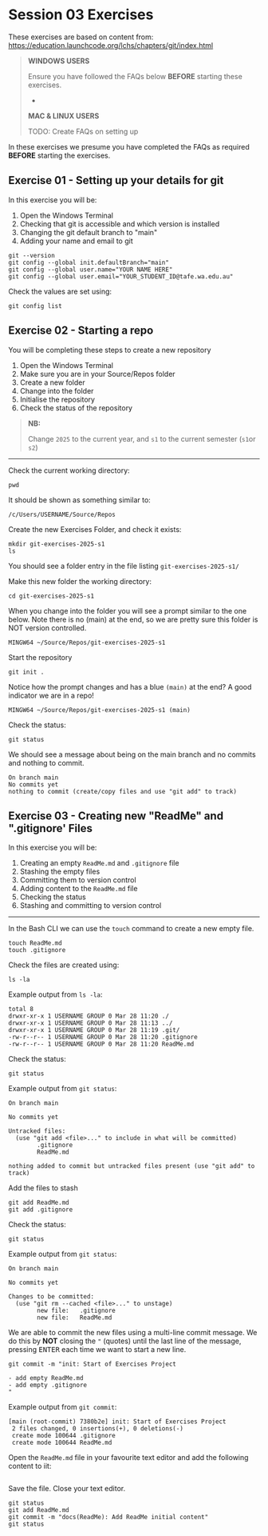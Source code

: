 # Session 03 Exercises

These exercises are based on content
from: https://education.launchcode.org/lchs/chapters/git/index.html

> **WINDOWS USERS**
>
> Ensure you have followed the FAQs below **BEFORE** starting
> these exercises.
>
> -
>
> **MAC & LINUX USERS**
>
> TODO: Create FAQs on setting up

In these exercises we presume you have completed the FAQs as required 
**BEFORE** starting the exercises. 


## Exercise 01 - Setting up your details for git

In this exercise you will be:

1. Open the Windows Terminal
2. Checking that git is accessible and which version is installed
3. Changing the git default branch to "main"
4. Adding your name and email to git


```shell
git --version
git config --global init.defaultBranch="main"
git config --global user.name="YOUR NAME HERE"
git config --global user.email="YOUR_STUDENT_ID@tafe.wa.edu.au"
```

Check the values are set using:

```shell
git config list
```

## Exercise 02 - Starting a repo

You will be completing these steps to create a new repository

1. Open the Windows Terminal
2. Make sure you are in your Source/Repos folder
3. Create a new folder
4. Change into the folder
5. Initialise the repository
6. Check the status of the repository

> **NB:**
> 
> Change `2025` to the current year, and `s1` to the current semester 
> (`s1`or `s2`)

---

Check the current working directory:
```shell
pwd
```
It should be shown as something similar to:

```text
/c/Users/USERNAME/Source/Repos
```

Create the new Exercises Folder, and check it exists:

```shell
mkdir git-exercises-2025-s1
ls
```
You should see a folder entry in the file listing `git-exercises-2025-s1/`

Make this new folder the working directory:

```shell
cd git-exercises-2025-s1
```
When you change into the folder you will see a prompt similar to the one 
below. Note there is no (main) at the end, so we are pretty sure this folder 
is NOT version controlled.

```text
MINGW64 ~/Source/Repos/git-exercises-2025-s1
 ```

Start the repository

```shell
git init .
```

Notice how the prompt changes and has a blue `(main)` at the end? A good 
indicator we are in a repo! 

```text
MINGW64 ~/Source/Repos/git-exercises-2025-s1 (main)
```

Check the status:

```shell
git status
```

We should see a message about being on the main branch and no commits and 
nothing to commit.

```text
On branch main
No commits yet
nothing to commit (create/copy files and use "git add" to track)
```

## Exercise 03 - Creating new "ReadMe" and ".gitignore' Files

In this exercise you will be:

1. Creating an empty `ReadMe.md` and `.gitignore` file
2. Stashing the empty files
3. Committing them to version control
4. Adding content to the `ReadMe.md` file 
5. Checking the status
6. Stashing and committing to version control
---

In the Bash CLI we can use the `touch` command to create a new empty file.

```shell
touch ReadMe.md
touch .gitignore
```

Check the files are created using:

```shell
ls -la
```

Example output from `ls -la`:

```text
total 8
drwxr-xr-x 1 USERNAME GROUP 0 Mar 28 11:20 ./
drwxr-xr-x 1 USERNAME GROUP 0 Mar 28 11:13 ../
drwxr-xr-x 1 USERNAME GROUP 0 Mar 28 11:19 .git/
-rw-r--r-- 1 USERNAME GROUP 0 Mar 28 11:20 .gitignore
-rw-r--r-- 1 USERNAME GROUP 0 Mar 28 11:20 ReadMe.md
```

Check the status:

```shell
git status
```

Example output from `git status`:

```text
On branch main

No commits yet

Untracked files:
  (use "git add <file>..." to include in what will be committed)
        .gitignore
        ReadMe.md

nothing added to commit but untracked files present (use "git add" to track)
```

Add the files to stash

```shell
git add ReadMe.md
git add .gitignore
```

Check the status:

```shell
git status
```


Example output from `git status`:

```text
On branch main

No commits yet

Changes to be committed:
  (use "git rm --cached <file>..." to unstage)
        new file:   .gitignore
        new file:   ReadMe.md
```

We are able to commit the new files using a multi-line commit message. We do 
this by **NOT** closing the `"` (quotes) until the last line of the message, 
pressing <kbd>ENTER</kbd> each time we want to start a new line.

```shell
git commit -m "init: Start of Exercises Project

- add empty ReadMe.md
- add empty .gitignore
"
```

Example output from `git commit`:

```text
[main (root-commit) 7380b2e] init: Start of Exercises Project
 2 files changed, 0 insertions(+), 0 deletions(-)
 create mode 100644 .gitignore
 create mode 100644 ReadMe.md
```

Open the `ReadMe.md` file in your favourite text editor and add the 
following content to iit:

```markdown


```

Save the file.
Close your text editor.

```shell
git status
git add ReadMe.md
git commit -m "docs(ReadMe): Add ReadMe initial content"
git status
```